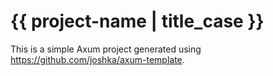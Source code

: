 # {{ project-name | title_case }}

This is a simple Axum project generated using <https://github.com/joshka/axum-template>.
